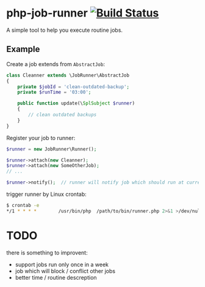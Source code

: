 # php-job-runner  [![Build Status](https://travis-ci.org/johnroyer/php-job-runner.svg?branch=master)](https://travis-ci.org/johnroyer/php-job-runner)

A simple tool to help you execute routine jobs.


## Example

Create a job extends from `AbstractJob`:

```php
class Cleanner extends \JobRunner\AbstractJob
{
    private $jobId = 'clean-outdated-backup';
    private $runTime = '03:00';

    public function update(\SplSubject $runner)
    {
        // clean outdated backups
    }
}
```

Register your job to runner:

```php
$runner = new JobRunner\Runner();

$runner->attach(new Cleanner);
$runner->attach(new SomeOtherJob);
// ...

$runner->notify();  // runner will notify job which should run at current time
```

trigger runner by Linux crontab:

```bash
$ crontab -e
*/1 * * * *        /usr/bin/php  /path/to/bin/runner.php 2>&1 >/dev/null   // check jobs every minutes
```


# TODO

there is something to improvent:

- support jobs run only once in a week
- job which will block / conflict other jobs
- better time / routine descreption

